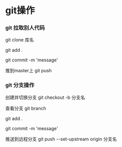 
# git操作

### git 拉取别人代码

git clone 库名

git add . 

git commit -m 'message'

推到master上
git push 

### git 分支操作

创建并切换分支
git checkout -b 分支名

查看分支
git branch

git add . 

git commit -m 'message'

推送到远程分支
git push --set-upstream origin 分支名







